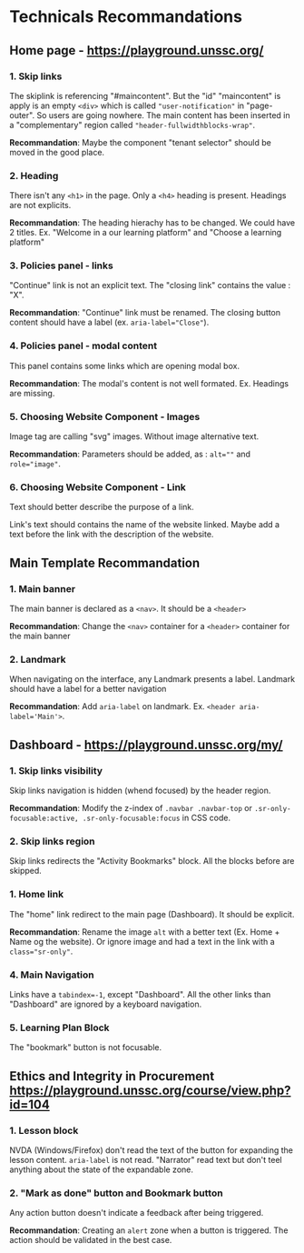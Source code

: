 # Technicals Recommandations

## Home page - <https://playground.unssc.org/>

### 1. Skip links
 
The skiplink is referencing "#maincontent". But the "id" "maincontent" is apply is an empty `<div>` which is called `"user-notification"` in "page-outer". So users are going nowhere.
The main content has been inserted in a "complementary" region called `"header-fullwidthblocks-wrap"`.

**Recommandation**: Maybe the component "tenant selector" should be moved in the good place.

### 2. Heading

There isn't any `<h1>` in the page. Only a `<h4>` heading is present. Headings are not explicits.

**Recommandation**: The heading hierachy has to be changed. We could have 2 titles. Ex. "Welcome in a our learning platform" and "Choose a learning platform"

### 3. Policies panel - links

"Continue" link is not an explicit text. The "closing link" contains the value : "X". 

**Recommandation**: "Continue" link must be renamed. The closing button content should have a label (ex. `aria-label="Close"`).

### 4. Policies panel - modal content

This panel contains some links which are opening modal box. 

**Recommandation**: The modal's content is not well formated. Ex. Headings are missing.

### 5. Choosing Website Component - Images

Image tag are calling "svg" images. Without image alternative text.

**Recommandation**:  Parameters should be added, as : `alt=""` and `role="image"`.

### 6. Choosing Website Component - Link

Text should better describe the purpose of a link. 

Link's text should contains the name of the website linked. Maybe add a text before the link with the description of the website.

## Main Template Recommandation

### 1. Main banner

The main banner is declared as a `<nav>`. It should be a `<header>`

**Recommandation**: Change the `<nav>` container for a `<header>` container for the main banner

### 2. Landmark

When navigating on the interface, any Landmark presents a label. Landmark should have a label for a better navigation

**Recommandation**: Add `aria-label` on landmark. Ex. `<header aria-label='Main'>`.

## Dashboard - <https://playground.unssc.org/my/>

### 1. Skip links visibility
 
Skip links navigation is hidden (whend focused) by the header region. 

**Recommandation**: Modify the z-index of `.navbar .navbar-top` or `.sr-only-focusable:active, .sr-only-focusable:focus` in CSS code.

### 2. Skip links region

Skip links redirects the "Activity Bookmarks" block. All the blocks before are skipped. 

### 1. Home link
 
The "home" link redirect to the main page (Dashboard). It should be explicit.

**Recommandation**: Rename the image `alt` with a better text (Ex. Home + Name og the website). Or ignore image and had a text in the link with a `class="sr-only"`.

### 4. Main Navigation

Links have a `tabindex=-1`, except "Dashboard". All the other links than "Dashboard" are ignored by a keyboard navigation.

### 5. Learning Plan Block

The "bookmark" button is not focusable. 

## Ethics and Integrity in Procurement <https://playground.unssc.org/course/view.php?id=104>

### 1. Lesson block

NVDA (Windows/Firefox) don't read the text of the button for expanding the lesson content. `aria-label` is not read. "Narrator" read text but don't teel anything about the state of the expandable zone.

### 2. "Mark as done" button and Bookmark button

Any action button doesn't indicate a feedback after being triggered. 

**Recommandation**: Creating an `alert` zone when a button is triggered. The action should be validated in the best case.


